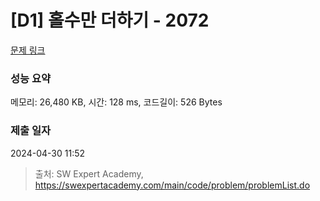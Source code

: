 # [D1] 홀수만 더하기 - 2072 

[문제 링크](https://swexpertacademy.com/main/code/problem/problemDetail.do?contestProbId=AV5QSEhaA5sDFAUq) 

### 성능 요약

메모리: 26,480 KB, 시간: 128 ms, 코드길이: 526 Bytes

### 제출 일자

2024-04-30 11:52



> 출처: SW Expert Academy, https://swexpertacademy.com/main/code/problem/problemList.do